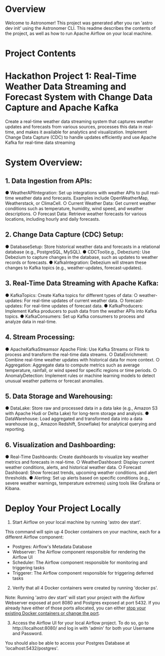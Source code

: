 Overview
========
Welcome to Astronomer! This project was generated after you ran 'astro dev init' using the Astronomer CLI. This readme describes the contents of the project, as well as how to run Apache Airflow on your local machine.

Project Contents
================
 # Hackathon Project 1: Real-Time Weather Data Streaming and Forecast System with Change Data Capture and Apache Kafka
 Create a real-time weather data streaming system that captures weather updates and
 forecasts from various sources, processes this data in real-time, and makes it available
 for analytics and visualization. Implement Change Data Capture (CDC) to handle
 updates efficiently and use Apache Kafka for real-time data streaming
 
# System Overview:
 ## 1. Data Ingestion from APIs:
 ● WeatherAPIIntegration: Set up integrations with weather APIs to pull real-time
 weather data and forecasts. Examples include OpenWeatherMap, Weatherstack,
 or ClimaCell.
 ○ Current Weather Data: Get current weather conditions such as
 temperature, humidity, wind speed, and weather descriptions.
 ○ Forecast Data: Retrieve weather forecasts for various locations, including
 hourly and daily forecasts.
## 2. Change Data Capture (CDC) Setup:
 ● DatabaseSetup: Store historical weather data and forecasts in a relational
 database (e.g., PostgreSQL, MySQL).
 ● CDCTool(e.g., Debezium): Use Debezium to capture changes in the database,
 such as updates to weather records or forecasts.
 ● KafkaIntegration: Debezium will stream these changes to Kafka topics (e.g.,
 weather-updates, forecast-updates).
 ## 3. Real-Time Data Streaming with Apache Kafka:
 ● KafkaTopics: Create Kafka topics for different types of data:
 ○ weather-updates: For real-time updates of current weather data.
 ○ forecast-updates: For real-time updates of forecast data.
 ● KafkaProducers: Implement Kafka producers to push data from the weather
 APIs into Kafka topics.
 ● KafkaConsumers: Set up Kafka consumers to process and analyze data in
 real-time.
 ## 4. Stream Processing:
 ● ApacheKafkaStreamsor Apache Flink: Use Kafka Streams or Flink to process and
 transform the real-time data streams.
 ○ DataEnrichment: Combine real-time weather updates with historical data
 for more context.
 ○ Aggregation: Aggregate data to compute metrics such as average
 temperature, rainfall, or wind speed for specific regions or time periods.
 ○ AnomalyDetection: Implement rules or machine learning models to detect
 unusual weather patterns or forecast anomalies.
 ## 5. Data Storage and Warehousing:
 ● DataLake: Store raw and processed data in a data lake (e.g., Amazon S3 with
 Apache Hudi or Delta Lake) for long-term storage and analysis.
 ● DataWarehouse: Load aggregated and transformed data into a data warehouse
 (e.g., Amazon Redshift, Snowflake) for analytical querying and reporting.
## 6. Visualization and Dashboarding:
 ● Real-Time Dashboards: Create dashboards to visualize key weather metrics and
 forecasts in real-time.
 ○ WeatherDashboard: Display current weather conditions, alerts, and
 historical weather data.
 ○ Forecast Dashboard: Show forecast trends, upcoming weather conditions,
 and alert thresholds.
 ● Alerting: Set up alerts based on specific conditions (e.g., severe weather
 warnings, temperature extremes) using tools like Grafana or Kibana.

Deploy Your Project Locally
===========================

1. Start Airflow on your local machine by running 'astro dev start'.

This command will spin up 4 Docker containers on your machine, each for a different Airflow component:

- Postgres: Airflow's Metadata Database
- Webserver: The Airflow component responsible for rendering the Airflow UI
- Scheduler: The Airflow component responsible for monitoring and triggering tasks
- Triggerer: The Airflow component responsible for triggering deferred tasks

2. Verify that all 4 Docker containers were created by running 'docker ps'.

Note: Running 'astro dev start' will start your project with the Airflow Webserver exposed at port 8080 and Postgres exposed at port 5432. If you already have either of those ports allocated, you can either [stop your existing Docker containers or change the port](https://docs.astronomer.io/astro/test-and-troubleshoot-locally#ports-are-not-available).

3. Access the Airflow UI for your local Airflow project. To do so, go to http://localhost:8080/ and log in with 'admin' for both your Username and Password.

You should also be able to access your Postgres Database at 'localhost:5432/postgres'.
